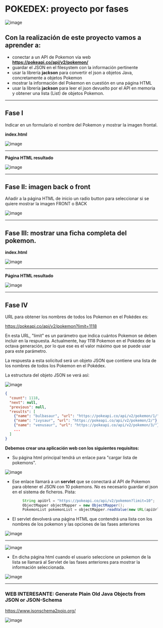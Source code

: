 # POKEDEX: proyecto por fases

![image](https://user-images.githubusercontent.com/91023374/231422148-c2699d1c-2aab-452c-915d-406c4fc85eb4.png)

## Con la realización de este proyecto vamos a aprender a:

- conectar a un API de Pokemon vía web **https://pokeapi.co/api/v2/pokemon/**
- guardar el JSON en el filesystem con la información pertinente
- usar la librería **jackson** para convertir el json a objetos Java, concretamente a objetos Pokemon
- mostrar la información del Pokemon en cuestión en una página HTML
- usar la librería **jackson** para leer el json devuelto por el API en memoria y obtener una lista (List) de objetos Pokemon.


___

## Fase I

Indicar en un formulario el nombre del Pokemon y mostrar la imagen frontal.

**index.html**

![image](https://user-images.githubusercontent.com/91023374/231422481-7491415d-b1f7-46f0-b8a5-6c092728f41c.png)

___

**Página HTML resultado**

![image](https://user-images.githubusercontent.com/91023374/231717132-f6bf5bdf-991d-4141-8ed1-177a780788e5.png)


___

## Fase II: imagen back o front

Añadir a la página HTML de inicio un radio button para seleccionar si se quiere mostrar la imagen FRONT o  BACK

![image](https://user-images.githubusercontent.com/91023374/231716826-47eb0cf9-edc9-4a92-855d-9f0f6a5582df.png)


___

## Fase III: mostrar una ficha completa del pokemon.

**index.html**

![image](https://user-images.githubusercontent.com/91023374/231729308-8aec30d0-d840-423d-a4ed-0a7f1c5ac6e8.png)

___

**Página HTML resultado**

![image](https://user-images.githubusercontent.com/91023374/231729364-0ae60908-bf0d-4b6d-bbf2-fc7eb4465ad2.png)

___
## Fase IV

URL para obtener los nombres de todos los Pokemon en el Pokédex es:

https://pokeapi.co/api/v2/pokemon?limit=1118

En esta URL, "limit" es un parámetro que indica cuántos Pokemon se deben incluir en la respuesta. Actualmente, hay 1118 Pokemon en el Pokédex de la octava generación, por lo que ese es el valor máximo que se puede usar para este parámetro.

La respuesta a esta solicitud será un objeto JSON que contiene una lista de los nombres de todos los Pokemon en el Pokédex. 

La estructura del objeto JSON se verá así:

![image](https://user-images.githubusercontent.com/91023374/232441506-3ee6f0ad-17a0-4bca-9d9b-3ef2e2009adc.png)


```json
{
  "count": 1118,
  "next": null,
  "previous": null,
  "results": [
    {"name": "bulbasaur", "url": "https://pokeapi.co/api/v2/pokemon/1/"},
    {"name": "ivysaur", "url": "https://pokeapi.co/api/v2/pokemon/2/"},
    {"name": "venusaur", "url": "https://pokeapi.co/api/v2/pokemon/3/"},
    ...
  ]
}
```

**Debemos crear una aplicación web con los siguientes requisitos:**

- Su página html principal tendrá un enlace para "cargar lista de pokemons". 

![image](https://user-images.githubusercontent.com/91023374/232776616-a110aac0-e6e5-4af7-9ed6-5c4f1a21757b.png)

- Ese enlace llamará a un **servlet** que se conectará al API de Pokemon para obtener el JSON con 10 pokemons. No es necesario guardar el json en el sistema de ficheros. Pista:
```java
        String apiUrl = "https://pokeapi.co/api/v2/pokemon?limit=10";
        ObjectMapper objectMapper = new ObjectMapper();
        PokemonList pokemonList = objectMapper.readValue(new URL(apiUrl), PokemonList.class);
```
- El servlet devolverá una página HTML que contendrá una lista con los nombres de los pokemon y las opciones de las fases anteriores

![image](https://user-images.githubusercontent.com/91023374/232777009-2726dc45-5abe-4675-baa4-a4804dbe86c1.png)

___

![image](https://user-images.githubusercontent.com/91023374/232777126-59457b0b-d430-4115-bdd4-780bd857c91d.png)


- En dicha página html cuando el usuario seleccione un pokemon de la lista se llamará al Servlet de las fases anteriores para mostrar la información seleccionada.

![image](https://user-images.githubusercontent.com/91023374/232777194-5ceb51a7-e61e-4745-a437-cc4d8649759b.png)


___

### WEB INTERESANTE: Generate Plain Old Java Objects from JSON or JSON-Schema

https://www.jsonschema2pojo.org/

![image](https://user-images.githubusercontent.com/91023374/232442531-d80411cd-9af9-490a-98fa-eea8959e85f9.png)

